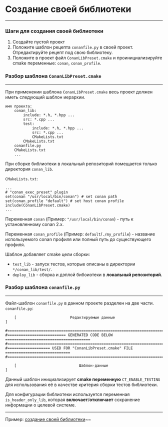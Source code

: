 # Создание своей библиотеки
___
### Шаги для создания своей библиотеки

1. Создайте пустой проект
2. Положите шаблон рецепта `conanfile.py` в своей проект. Отредактируйте рецепт под свою библиотеку.
3. Положите в проект файл `ConanLibPreset.cmake` и проинициализируйте cmake переменные:
   `conan`, `conan_profile`.

### Разбор шаблона `ConanLibPreset.cmake`
___
При применении шаблона `ConanLibPreset.cmake` весь проект должен иметь следующий шаблон иерархии.
```
имя проекта:
    conan_lib:
        include: *.h, *.hpp ...
        src: *.cpp ...
        test:
            include: *.h, *.hpp ...
            src: *.cpp ...
            CMakeLists.txt
        CMakeLists.txt
    conanfile.py
    CMakeLists.txt
    ...
```

При сборке библиотеки в локальный репозиторий помещается только директория `conan_lib`.   

`CMakeLists.txt`:
```
...
# "conan_exec_preset" plugin
set(conan "/usr/local/bin/conan") # set conan path
set(conan_profile "default") # set host conan profile
include(ConanLibPreset.cmake)
...
```
Переменная `conan` (Пример: `"/usr/local/bin/conan`) - путь к установленному conan 2.x.

Переменная `conan_profile` (Пример: `default`/`./my_profile`) - название используемого conan профиля или полный путь до существующего профиля.

Шаблон добавляет cmake цели сборки:
+ `test_lib` - запуск тестов, которые описаны в директории `*/conan_lib/test/`.
+ `deploy_lib` - сборка и дэплой бибоиотеки в __локальный репозиторий__.

### Разбор шаблона `conanfile.py`
___
Файл-шаблон `conanfile.py` в данном проекте разделен на две части.  
`conanfile.py`:
```
    [                        Редактируемые данные                        ]

#======================================================================================
#========================== GENERATED CODE BELOW ======================================
#======================================================================================
#=================== USED FOR "ConanLibPreset.cmake" FILE =============================
#======================================================================================

    [                            Шаблон-данные                           ]
```
Данный шаблон инициализирует __cmake переменную__ `CT_ENABLE_TESTING` для использования её в качестве критерия сборки тестов библиотеки.
  
Для конфигурации библиотеки используется переменная `is_header_only_lib`, которая __включает__/__отключает__ сохранение информации о целевой системе.
___
Пример: [создание своей библиотеки](../../../presets/build-lib-project/doc/README_RUS.md)~~